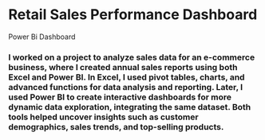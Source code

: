 # Retail Sales Performance Dashboard

Power Bi Dashboard

### I worked on a project to analyze sales data for an e-commerce business, where I created annual sales reports using both Excel and Power BI. In Excel, I used pivot tables, charts, and advanced functions for data analysis and reporting. Later, I used Power BI to create interactive dashboards for more dynamic data exploration, integrating the same dataset. Both tools helped uncover insights such as customer demographics, sales trends, and top-selling products.
